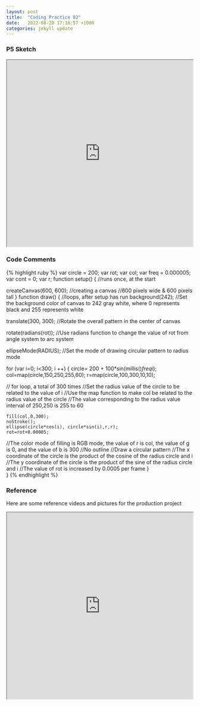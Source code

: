 ```yaml
---
layout: post
title:  "Coding Practice 02"
date:   2022-08-20 17:16:57 +1000
categories: jekyll update
---
```

### P5 Sketch
<iframe width=500 height=500 src="https://editor.p5js.org/GuiGui0v0/full/p9fkgsD6W"> </iframe>

### Code Comments

{% highlight ruby %}
var circle = 200;
var rot;
var col; 
var freq = 0.000005; 
var cont = 0;
var r;
function setup() { //runs once, at the start
  
  createCanvas(600, 600);
//creating a canvas
//600 pixels wide & 600 pixels tall
}
function draw() { //loops, after setup has run
  background(242);
//Set the background color of canvas to 242 gray white, where 0 represents black and 255 represents white
  
  translate(300, 300);
//Rotate the overall pattern in the center of canvas
  
  rotate(radians(rot));
//Use radians function to change the value of rot from angle system to arc system
  
  ellipseMode(RADIUS);
//Set the mode of drawing circular pattern to radius mode
  
  for (var i=0; i<300; i ++) {
    circle= 200 + 100*sin(millis()*freq*i);
    col=map(circle,150,250,255,60);
    r=map(circle,100,300,10,10);
    
// for loop, a total of 300 times
//Set the radius value of the circle to be related to the value of i
//Use the map function to make col be related to the radius value of the circle
//The value corresponding to the radius value interval of 250,250 is 255 to 60
    
    fill(col,0,300);
    noStroke();
    ellipse(circle*cos(i), circle*sin(i),r,r);    
    rot=rot+0.00005;
//The color mode of filling is RGB mode, the value of r is col, the value of g is 0, and the value of b is 300
//No outline
//Draw a circular pattern
//The x coordinate of the circle is the product of the cosine of the radius circle and i
//The y coordinate of the circle is the product of the sine of the radius circle and i
//The value of rot is increased by 0.0005 per frame
 }	
}
{% endhighlight %}

### Reference
Here are some reference videos and pictures for the production project
<iframe width=500 height=500 src="https://openprocessing.org/sketch/422446"> </iframe>
